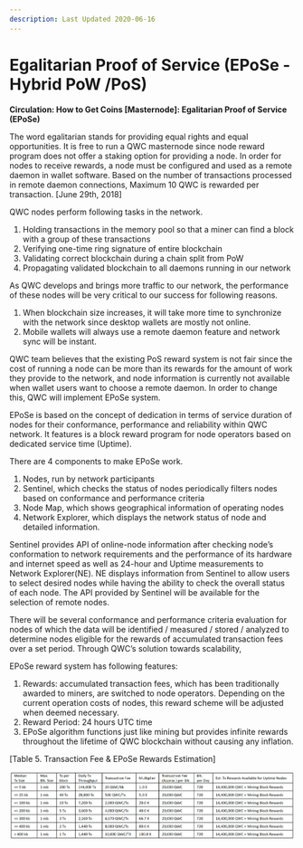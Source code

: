 ```yaml
---
description: Last Updated 2020-06-16
---
```


# Egalitarian Proof of Service \(EPoSe - Hybrid PoW /PoS\)

**Circulation: How to Get Coins \[Masternode\]: Egalitarian Proof of Service \(EPoSe\)**

The word egalitarian stands for providing equal rights and equal opportunities. It is free to run a QWC masternode since node reward program does not offer a staking option for providing a node. In order for nodes to receive rewards, a node must be configured and used as a remote daemon in wallet software. Based on the number of transactions processed in remote daemon connections, Maximum 10 QWC is rewarded per transaction. \[June 29th, 2018\]

QWC nodes perform following tasks in the network.

1. Holding transactions in the memory pool so that a miner can find a block with a group of these transactions
2. Verifying one-time ring signature of entire blockchain
3. Validating correct blockchain during a chain split from PoW
4. Propagating validated blockchain to all daemons running in our network

As QWC develops and brings more traffic to our network, the performance of these nodes will be very critical to our success for following reasons.

1. When blockchain size increases, it will take more time to synchronize with the network since desktop wallets are mostly not online.
2. Mobile wallets will always use a remote daemon feature and network sync will be instant.

QWC team believes that the existing PoS reward system is not fair since the cost of running a node can be more than its rewards for the amount of work they provide to the network, and node information is currently not available when wallet users want to choose a remote daemon. In order to change this, QWC will implement EPoSe system.

EPoSe is based on the concept of dedication in terms of service duration of nodes for their conformance, performance and reliability within QWC network. It features is a block reward program for node operators based on dedicated service time \(Uptime\).

There are 4 components to make EPoSe work.

1. Nodes, run by network participants
2. Sentinel, which checks the status of nodes periodically filters nodes based on conformance and performance criteria
3. Node Map, which shows geographical information of operating nodes
4. Network Explorer, which displays the network status of node and detailed information.

Sentinel provides API of online-node information after checking node’s conformation to network requirements and the performance of its hardware and internet speed as well as 24-hour and Uptime measurements to Network Explorer\(NE\). NE displays information from Sentinel to allow users to select desired nodes while having the ability to check the overall status of each node. The API provided by Sentinel will be available for the selection of remote nodes.

There will be several conformance and performance criteria evaluation for nodes of which the data will be identified / measured / stored / analyzed to determine nodes eligible for the rewards of accumulated transaction fees over a set period. Through QWC’s solution towards scalability,

EPoSe reward system has following features:

1. Rewards: accumulated transaction fees, which has been traditionally awarded to miners, are switched to node operators. Depending on the current operation costs of nodes, this reward scheme will be adjusted when deemed necessary.
2. Reward Period: 24 hours UTC time
3. EPoSe algorithm functions just like mining but provides infinite rewards throughout the lifetime of QWC blockchain without causing any inflation.

\[Table 5. Transaction Fee & EPoSe Rewards Estimation\]

![Click to enlarge the table](.gitbook/assets/5%20%281%29.png)

